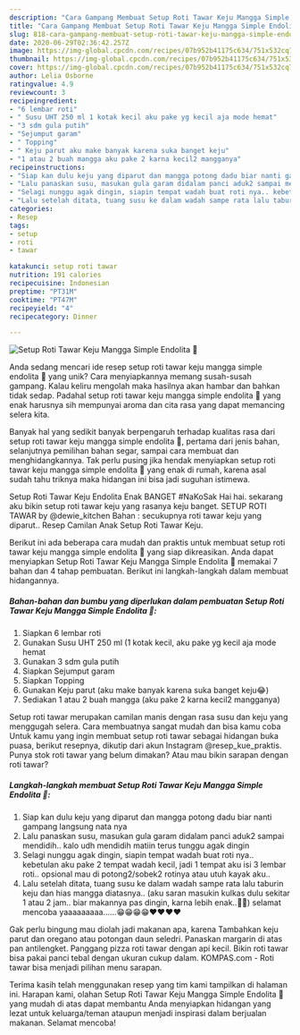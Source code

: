 ```yaml
---
description: "Cara Gampang Membuat Setup Roti Tawar Keju Mangga Simple Endolita 🤭 yang Lezat"
title: "Cara Gampang Membuat Setup Roti Tawar Keju Mangga Simple Endolita 🤭 yang Lezat"
slug: 818-cara-gampang-membuat-setup-roti-tawar-keju-mangga-simple-endolita-yang-lezat
date: 2020-06-29T02:36:42.257Z
image: https://img-global.cpcdn.com/recipes/07b952b41175c634/751x532cq70/setup-roti-tawar-keju-mangga-simple-endolita-🤭-foto-resep-utama.jpg
thumbnail: https://img-global.cpcdn.com/recipes/07b952b41175c634/751x532cq70/setup-roti-tawar-keju-mangga-simple-endolita-🤭-foto-resep-utama.jpg
cover: https://img-global.cpcdn.com/recipes/07b952b41175c634/751x532cq70/setup-roti-tawar-keju-mangga-simple-endolita-🤭-foto-resep-utama.jpg
author: Lelia Osborne
ratingvalue: 4.9
reviewcount: 3
recipeingredient:
- "6 lembar roti"
- " Susu UHT 250 ml 1 kotak kecil aku pake yg kecil aja mode hemat"
- "3 sdm gula putih"
- "Sejumput garam"
- " Topping"
- " Keju parut aku make banyak karena suka banget keju"
- "1 atau 2 buah mangga aku pake 2 karna kecil2 mangganya"
recipeinstructions:
- "Siap kan dulu keju yang diparut dan mangga potong dadu biar nanti gampang langsung nata nya"
- "Lalu panaskan susu, masukan gula garam didalam panci aduk2 sampai mendidih.. kalo udh mendidih matiin terus tunggu agak dingin"
- "Selagi nunggu agak dingin, siapin tempat wadah buat roti nya.. kebetulan aku pake 2 tempat wadah kecil, jadi 1 tempat aku isi 3 lembar roti.. opsional mau di potong2/sobek2 rotinya atau utuh kayak aku.."
- "Lalu setelah ditata, tuang susu ke dalam wadah sampe rata lalu taburin keju dan hias mangga diatasnya.. (aku saran masukin kulkas dulu sekitar 1 atau 2 jam.. biar makannya pas dingin, karna lebih enak..🤭😂) selamat mencoba yaaaaaaaaa......😁😁😁😁❤️❤️❤️❤️"
categories:
- Resep
tags:
- setup
- roti
- tawar

katakunci: setup roti tawar 
nutrition: 191 calories
recipecuisine: Indonesian
preptime: "PT31M"
cooktime: "PT47M"
recipeyield: "4"
recipecategory: Dinner

---
```



![Setup Roti Tawar Keju Mangga Simple Endolita 🤭](https://img-global.cpcdn.com/recipes/07b952b41175c634/751x532cq70/setup-roti-tawar-keju-mangga-simple-endolita-🤭-foto-resep-utama.jpg)

Anda sedang mencari ide resep setup roti tawar keju mangga simple endolita 🤭 yang unik? Cara menyiapkannya memang susah-susah gampang. Kalau keliru mengolah maka hasilnya akan hambar dan bahkan tidak sedap. Padahal setup roti tawar keju mangga simple endolita 🤭 yang enak harusnya sih mempunyai aroma dan cita rasa yang dapat memancing selera kita.

Banyak hal yang sedikit banyak berpengaruh terhadap kualitas rasa dari setup roti tawar keju mangga simple endolita 🤭, pertama dari jenis bahan, selanjutnya pemilihan bahan segar, sampai cara membuat dan menghidangkannya. Tak perlu pusing jika hendak menyiapkan setup roti tawar keju mangga simple endolita 🤭 yang enak di rumah, karena asal sudah tahu triknya maka hidangan ini bisa jadi suguhan istimewa.

Setup Roti Tawar Keju Endolita Enak BANGET #NaKoSak Hai hai. sekarang aku bikin setup roti tawar keju yang rasanya keju banget. SETUP ROTI TAWAR by @dewie_kitchen Bahan : secukupnya roti tawar keju yang diparut.. Resep Camilan Anak Setup Roti Tawar Keju.


Berikut ini ada beberapa cara mudah dan praktis untuk membuat setup roti tawar keju mangga simple endolita 🤭 yang siap dikreasikan. Anda dapat menyiapkan Setup Roti Tawar Keju Mangga Simple Endolita 🤭 memakai 7 bahan dan 4 tahap pembuatan. Berikut ini langkah-langkah dalam membuat hidangannya.

<!--inarticleads1-->

##### Bahan-bahan dan bumbu yang diperlukan dalam pembuatan Setup Roti Tawar Keju Mangga Simple Endolita 🤭:

1. Siapkan 6 lembar roti
1. Gunakan  Susu UHT 250 ml (1 kotak kecil, aku pake yg kecil aja mode hemat
1. Gunakan 3 sdm gula putih
1. Siapkan Sejumput garam
1. Siapkan  Topping
1. Gunakan  Keju parut (aku make banyak karena suka banget keju😂)
1. Sediakan 1 atau 2 buah mangga (aku pake 2 karna kecil2 mangganya)


Setup roti tawar merupakan camilan manis dengan rasa susu dan keju yang menggugah selera. Cara membuatnya sangat mudah dan bisa kamu coba Untuk kamu yang ingin membuat setup roti tawar sebagai hidangan buka puasa, berikut resepnya, dikutip dari akun Instagram @resep_kue_praktis. Punya stok roti tawar yang belum dimakan? Atau mau bikin sarapan dengan roti tawar? 

<!--inarticleads2-->

##### Langkah-langkah membuat Setup Roti Tawar Keju Mangga Simple Endolita 🤭:

1. Siap kan dulu keju yang diparut dan mangga potong dadu biar nanti gampang langsung nata nya
1. Lalu panaskan susu, masukan gula garam didalam panci aduk2 sampai mendidih.. kalo udh mendidih matiin terus tunggu agak dingin
1. Selagi nunggu agak dingin, siapin tempat wadah buat roti nya.. kebetulan aku pake 2 tempat wadah kecil, jadi 1 tempat aku isi 3 lembar roti.. opsional mau di potong2/sobek2 rotinya atau utuh kayak aku..
1. Lalu setelah ditata, tuang susu ke dalam wadah sampe rata lalu taburin keju dan hias mangga diatasnya.. (aku saran masukin kulkas dulu sekitar 1 atau 2 jam.. biar makannya pas dingin, karna lebih enak..🤭😂) selamat mencoba yaaaaaaaaa......😁😁😁😁❤️❤️❤️❤️


Gak perlu bingung mau diolah jadi makanan apa, karena Tambahkan keju parut dan oregano atau potongan daun seledri. Panaskan margarin di atas pan antilengket. Panggang pizza roti tawar dengan api kecil. Bikin roti tawar bisa pakai panci tebal dengan ukuran cukup dalam. KOMPAS.com - Roti tawar bisa menjadi pilihan menu sarapan. 

Terima kasih telah menggunakan resep yang tim kami tampilkan di halaman ini. Harapan kami, olahan Setup Roti Tawar Keju Mangga Simple Endolita 🤭 yang mudah di atas dapat membantu Anda menyiapkan hidangan yang lezat untuk keluarga/teman ataupun menjadi inspirasi dalam berjualan makanan. Selamat mencoba!
